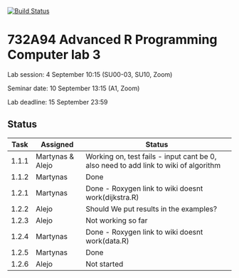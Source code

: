 [![Build Status](https://travis-ci.org/martynas2514/Lab03.svg?branch=master)](https://travis-ci.org/martynas2514/Lab03)

# 732A94 Advanced R Programming Computer lab 3

Lab session: 4 September 10:15 (SU00-03, SU10, Zoom)

Seminar date: 10 September 13:15 (A1, Zoom)

Lab deadline: 15 September 23:59

## Status

Task | Assigned | Status
------------ | --------|-----
1.1.1 | Martynas & Alejo | Working on, test fails - input cant be 0, also need to add link to wiki of algorithm | Done
1.1.2 | Martynas | Done
1.2.1 | Martynas | Done - Roxygen link to wiki doesnt work(dijkstra.R) | Done
1.2.2 | Alejo | Should We put results in the examples? |
1.2.3 | Alejo | Not working so far |
1.2.4 | Martynas | Done - Roxygen link to wiki doesnt work(data.R)
1.2.5 | Martynas | Done
1.2.6 | Alejo | Not started